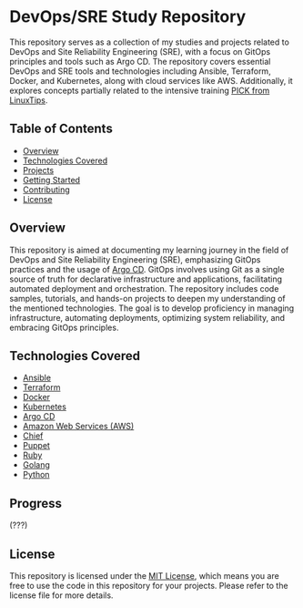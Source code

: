 # DevOps/SRE Study Repository

This repository serves as a collection of my studies and projects related to DevOps and Site Reliability Engineering (SRE), with a focus on GitOps principles and tools such as Argo CD. The repository covers essential DevOps and SRE tools and technologies including Ansible, Terraform, Docker, and Kubernetes, along with cloud services like AWS. Additionally, it explores concepts partially related to the intensive training <a href="https://www.linuxtips.io/pick" target="_blank">PICK from LinuxTips</a>.

## Table of Contents

- [Overview](#overview)
- [Technologies Covered](#technologies-covered)
- [Projects](#projects)
- [Getting Started](#getting-started)
- [Contributing](#contributing)
- [License](#license)

## Overview

This repository is aimed at documenting my learning journey in the field of DevOps and Site Reliability Engineering (SRE), emphasizing GitOps practices and the usage of [Argo CD](https://argoproj.github.io/argo-cd/). GitOps involves using Git as a single source of truth for declarative infrastructure and applications, facilitating automated deployment and orchestration. The repository includes code samples, tutorials, and hands-on projects to deepen my understanding of the mentioned technologies. The goal is to develop proficiency in managing infrastructure, automating deployments, optimizing system reliability, and embracing GitOps principles.

## Technologies Covered

- [Ansible](https://www.ansible.com/)
- [Terraform](https://www.terraform.io/)
- [Docker](https://www.docker.com/)
- [Kubernetes](https://kubernetes.io/)
- [Argo CD](https://argoproj.github.io/argo-cd/)
- [Amazon Web Services (AWS)](https://aws.amazon.com/)
- [Chief](#)
- [Puppet](#)
- [Ruby](#)
- [Golang](#)
- [Python](#)

## Progress 

(???)

## License

This repository is licensed under the [MIT License](LICENSE), which means you are free to use the code in this repository for your projects. Please refer to the license file for more details.
